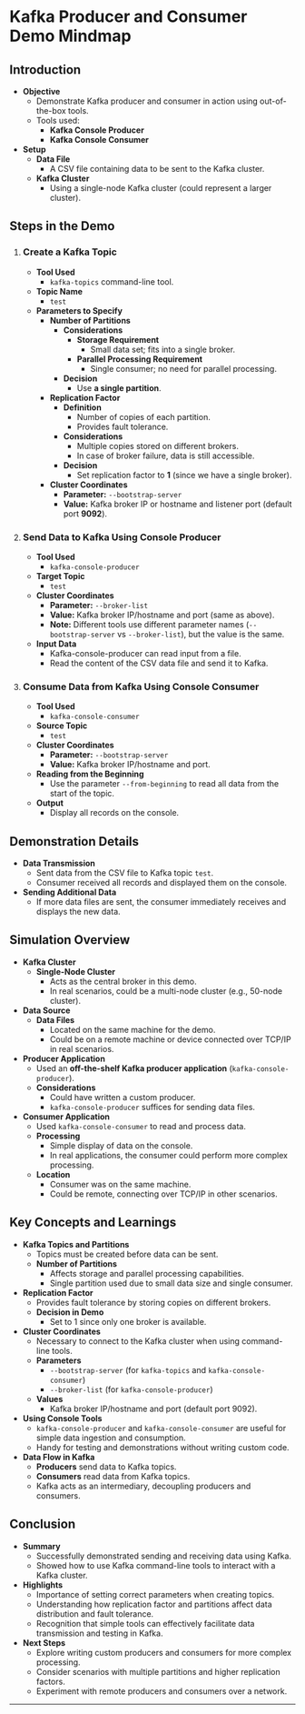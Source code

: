 # Kafka Producer and Consumer Demo Mindmap

## Introduction

- **Objective**
  - Demonstrate Kafka producer and consumer in action using out-of-the-box tools.
  - Tools used:
    - **Kafka Console Producer**
    - **Kafka Console Consumer**
- **Setup**
  - **Data File**
    - A CSV file containing data to be sent to the Kafka cluster.
  - **Kafka Cluster**
    - Using a single-node Kafka cluster (could represent a larger cluster).

## Steps in the Demo

1. ### Create a Kafka Topic

   - **Tool Used**
     - `kafka-topics` command-line tool.
   - **Topic Name**
     - `test`
   - **Parameters to Specify**
     - **Number of Partitions**
       - **Considerations**
         - **Storage Requirement**
           - Small data set; fits into a single broker.
         - **Parallel Processing Requirement**
           - Single consumer; no need for parallel processing.
       - **Decision**
         - Use **a single partition**.
     - **Replication Factor**
       - **Definition**
         - Number of copies of each partition.
         - Provides fault tolerance.
       - **Considerations**
         - Multiple copies stored on different brokers.
         - In case of broker failure, data is still accessible.
       - **Decision**
         - Set replication factor to **1** (since we have a single broker).
     - **Cluster Coordinates**
       - **Parameter:** `--bootstrap-server`
       - **Value:** Kafka broker IP or hostname and listener port (default port **9092**).

2. ### Send Data to Kafka Using Console Producer

   - **Tool Used**
     - `kafka-console-producer`
   - **Target Topic**
     - `test`
   - **Cluster Coordinates**
     - **Parameter:** `--broker-list`
     - **Value:** Kafka broker IP/hostname and port (same as above).
     - **Note:** Different tools use different parameter names (`--bootstrap-server` vs `--broker-list`), but the value is the same.
   - **Input Data**
     - Kafka-console-producer can read input from a file.
     - Read the content of the CSV data file and send it to Kafka.

3. ### Consume Data from Kafka Using Console Consumer

   - **Tool Used**
     - `kafka-console-consumer`
   - **Source Topic**
     - `test`
   - **Cluster Coordinates**
     - **Parameter:** `--bootstrap-server`
     - **Value:** Kafka broker IP/hostname and port.
   - **Reading from the Beginning**
     - Use the parameter `--from-beginning` to read all data from the start of the topic.
   - **Output**
     - Display all records on the console.

## Demonstration Details

- **Data Transmission**
  - Sent data from the CSV file to Kafka topic `test`.
  - Consumer received all records and displayed them on the console.
- **Sending Additional Data**
  - If more data files are sent, the consumer immediately receives and displays the new data.

## Simulation Overview

- **Kafka Cluster**
  - **Single-Node Cluster**
    - Acts as the central broker in this demo.
    - In real scenarios, could be a multi-node cluster (e.g., 50-node cluster).
- **Data Source**
  - **Data Files**
    - Located on the same machine for the demo.
    - Could be on a remote machine or device connected over TCP/IP in real scenarios.
- **Producer Application**
  - Used an **off-the-shelf Kafka producer application** (`kafka-console-producer`).
  - **Considerations**
    - Could have written a custom producer.
    - `kafka-console-producer` suffices for sending data files.
- **Consumer Application**
  - Used `kafka-console-consumer` to read and process data.
  - **Processing**
    - Simple display of data on the console.
    - In real applications, the consumer could perform more complex processing.
  - **Location**
    - Consumer was on the same machine.
    - Could be remote, connecting over TCP/IP in other scenarios.

## Key Concepts and Learnings

- **Kafka Topics and Partitions**
  - Topics must be created before data can be sent.
  - **Number of Partitions**
    - Affects storage and parallel processing capabilities.
    - Single partition used due to small data size and single consumer.
- **Replication Factor**
  - Provides fault tolerance by storing copies on different brokers.
  - **Decision in Demo**
    - Set to 1 since only one broker is available.
- **Cluster Coordinates**
  - Necessary to connect to the Kafka cluster when using command-line tools.
  - **Parameters**
    - `--bootstrap-server` (for `kafka-topics` and `kafka-console-consumer`)
    - `--broker-list` (for `kafka-console-producer`)
  - **Values**
    - Kafka broker IP/hostname and port (default port 9092).
- **Using Console Tools**
  - `kafka-console-producer` and `kafka-console-consumer` are useful for simple data ingestion and consumption.
  - Handy for testing and demonstrations without writing custom code.
- **Data Flow in Kafka**
  - **Producers** send data to Kafka topics.
  - **Consumers** read data from Kafka topics.
  - Kafka acts as an intermediary, decoupling producers and consumers.

## Conclusion

- **Summary**
  - Successfully demonstrated sending and receiving data using Kafka.
  - Showed how to use Kafka command-line tools to interact with a Kafka cluster.
- **Highlights**
  - Importance of setting correct parameters when creating topics.
  - Understanding how replication factor and partitions affect data distribution and fault tolerance.
  - Recognition that simple tools can effectively facilitate data transmission and testing in Kafka.
- **Next Steps**
  - Explore writing custom producers and consumers for more complex processing.
  - Consider scenarios with multiple partitions and higher replication factors.
  - Experiment with remote producers and consumers over a network.

---
